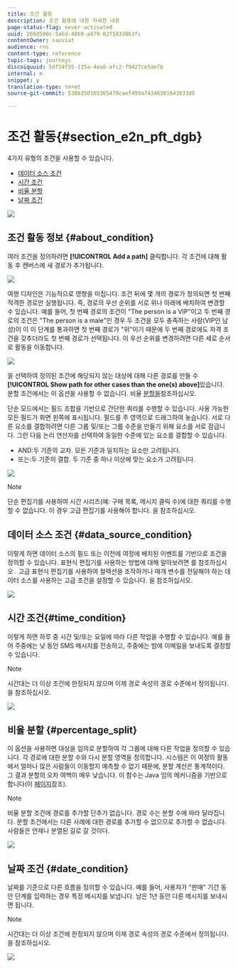 ```yaml
---
title: 조건 활동
description: 조건 활동에 대한 자세한 내용
page-status-flag: never-activated
uuid: 269d590c-5a6d-40b9-a879-02f5033863fc
contentOwner: sauviat
audience: rns
content-type: reference
topic-tags: journeys
discoiquuid: 5df34f55-135a-4ea8-afc2-f9427ce5ae7b
internal: n
snippet: y
translation-type: tm+mt
source-git-commit: 538b350165365479caef499a74346381643033d5

---
```



# 조건 활동{#section_e2n_pft_dgb}

4가지 유형의 조건을 사용할 수 있습니다.

* [데이터 소스 조건](#data_source_condition)
* [시간 조건](#time_condition)
* [비율 분할](#percentage_split)
* [날짜 조건](#date_condition)

![](../assets/journey49.png)

## 조건 활동 정보 {#about_condition}

여러 조건을 정의하려면 **[!UICONTROL Add a path]** 클릭합니다. 각 조건에 대해 활동 후 캔버스에 새 경로가 추가됩니다.

![](../assets/journey47.png)

여행 디자인은 기능적으로 영향을 미칩니다. 조건 뒤에 몇 개의 경로가 정의되면 첫 번째 적격한 경로만 실행됩니다. 즉, 경로의 우선 순위를 서로 위나 아래에 배치하여 변경할 수 있습니다. 예를 들어, 첫 번째 경로의 조건이 &quot;The person is a VIP&quot;이고 두 번째 경로의 조건은 &quot;The person is a male&quot;인 경우 두 조건을 모두 충족하는 사람(VIP인 남성)이 이 이 단계를 통과하면 첫 번째 경로가 &quot;위&quot;이기 때문에 두 번째 경로에도 자격 조건을 갖추더라도 첫 번째 경로가 선택됩니다. 이 우선 순위를 변경하려면 다른 세로 순서로 활동을 이동합니다.

![](../assets/journey48.png)

을 선택하여 정의된 조건에 해당되지 않는 대상에 대해 다른 경로를 만들 수 **[!UICONTROL Show path for other cases than the one(s) above]**&#x200B;있습니다. 분할 조건에서는 이 옵션을 사용할 수 없습니다. 비율 [분할을](#percentage_split)참조하십시오.

단순 모드에서는 필드 조합을 기반으로 간단한 쿼리를 수행할 수 있습니다. 사용 가능한 모든 필드가 화면 왼쪽에 표시됩니다. 필드를 주 영역으로 드래그하여 놓습니다. 서로 다른 요소를 결합하려면 다른 그룹 및/또는 그룹 수준을 만들기 위해 요소를 서로 잠급니다. 그런 다음 논리 연산자를 선택하여 동일한 수준에 있는 요소를 결합할 수 있습니다.

* AND:두 기준의 교차. 모든 기준과 일치하는 요소만 고려됩니다.
* 또는:두 기준의 결합. 두 기준 중 하나 이상에 맞는 요소가 고려됩니다.

![](../assets/journey64.png)

>[!NOTE]
>
>단순 편집기를 사용하여 시간 시리즈(예: 구매 목록, 메시지 클릭 수)에 대한 쿼리를 수행할 수 없습니다. 이 경우 고급 편집기를 사용해야 합니다. 을 [](../expression/expressionadvanced.md)참조하십시오.

## 데이터 소스 조건 {#data_source_condition}

이렇게 하면 데이터 소스의 필드 또는 이전에 여정에 배치된 이벤트를 기반으로 조건을 정의할 수 있습니다. 표현식 편집기를 사용하는 방법에 대해 알아보려면 를 참조하십시오 [](../expression/expressionadvanced.md). 고급 표현식 편집기를 사용하여 컬렉션을 조작하거나 매개 변수를 전달해야 하는 데이터 소스를 사용하는 고급 조건을 설정할 수 있습니다. 을 [](../datasource/external-data-sources.md)참조하십시오.

![](../assets/journey50.png)

## 시간 조건{#time_condition}

이렇게 하면 하루 중 시간 및/또는 요일에 따라 다른 작업을 수행할 수 있습니다. 예를 들어 주중에는 낮 동안 SMS 메시지를 전송하고, 주중에는 밤에 이메일을 보내도록 결정할 수 있습니다.

>[!NOTE]
>
>시간대는 더 이상 조건에 한정되지 않으며 이제 경로 속성의 경로 수준에서 정의됩니다. 을 [](../building-journeys/timezone-management.md)참조하십시오.

![](../assets/journey51.png)

## 비율 분할 {#percentage_split}

이 옵션을 사용하면 대상을 임의로 분할하여 각 그룹에 대해 다른 작업을 정의할 수 있습니다. 각 경로에 대한 분할 수와 다시 분할 영역을 정의합니다. 시스템은 이 여정의 활동에서 얼마나 많은 사람들이 이동할지 예측할 수 없기 때문에, 분할 계산은 통계적이다. 그 결과 분할의 오차 여백이 매우 낮습니다. 이 함수는 Java 임의 메커니즘을 기반으로 합니다(이 [페이지](https://docs.oracle.com/javase/7/docs/api/java/util/Random.html)참조).

>[!NOTE]
>
>비율 분할 조건에 경로를 추가할 단추가 없습니다. 경로 수는 분할 수에 따라 달라집니다. 분할 조건에서는 다른 사례에 대한 경로를 추가할 수 없으므로 추가할 수 없습니다. 사람들은 언제나 분열된 길로 갈 것이다.


![](../assets/journey52.png)

## 날짜 조건 {#date_condition}

날짜를 기준으로 다른 흐름을 정의할 수 있습니다. 예를 들어, 사용자가 &quot;판매&quot; 기간 동안 단계를 입력하는 경우 특정 메시지를 보냅니다. 남은 1년 동안 다른 메시지를 보내시면 됩니다.

>[!NOTE]
>
>시간대는 더 이상 조건에 한정되지 않으며 이제 경로 속성의 경로 수준에서 정의됩니다. 을 [](../building-journeys/timezone-management.md)참조하십시오.

![](../assets/journey53.png)
